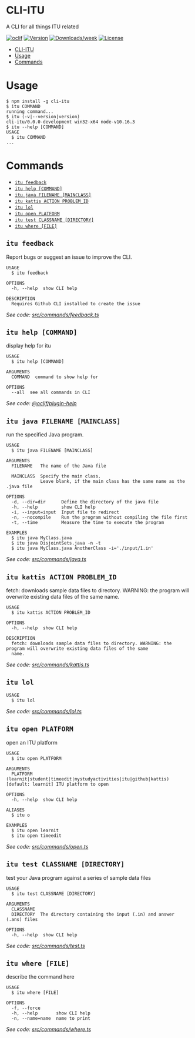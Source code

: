 # CLI-ITU

A CLI for all things ITU related

[![oclif](https://img.shields.io/badge/cli-oclif-brightgreen.svg)](https://oclif.io)
[![Version](https://img.shields.io/npm/v/cli-itu.svg)](https://npmjs.org/package/cli-itu)
[![Downloads/week](https://img.shields.io/npm/dw/cli-itu.svg)](https://npmjs.org/package/cli-itu)
[![License](https://img.shields.io/npm/l/cli-itu.svg)](https://github.com/AsgereDreemurr/CLI-ITU/blob/main/package.json)

<!-- toc -->
* [CLI-ITU](#cli-itu)
* [Usage](#usage)
* [Commands](#commands)
<!-- tocstop -->

# Usage

<!-- usage -->
```sh-session
$ npm install -g cli-itu
$ itu COMMAND
running command...
$ itu (-v|--version|version)
cli-itu/0.0.0-development win32-x64 node-v10.16.3
$ itu --help [COMMAND]
USAGE
  $ itu COMMAND
...
```
<!-- usagestop -->

# Commands

<!-- commands -->
* [`itu feedback`](#itu-feedback)
* [`itu help [COMMAND]`](#itu-help-command)
* [`itu java FILENAME [MAINCLASS]`](#itu-java-filename-mainclass)
* [`itu kattis ACTION PROBLEM_ID`](#itu-kattis-action-problem_id)
* [`itu lol`](#itu-lol)
* [`itu open PLATFORM`](#itu-open-platform)
* [`itu test CLASSNAME [DIRECTORY]`](#itu-test-classname-directory)
* [`itu where [FILE]`](#itu-where-file)

## `itu feedback`

Report bugs or suggest an issue to improve the CLI.

```
USAGE
  $ itu feedback

OPTIONS
  -h, --help  show CLI help

DESCRIPTION
  Requires Github CLI installed to create the issue
```

_See code: [src/commands/feedback.ts](https://github.com/AsgereDreemurr/CLI-ITU/blob/v0.0.0-development/src/commands/feedback.ts)_

## `itu help [COMMAND]`

display help for itu

```
USAGE
  $ itu help [COMMAND]

ARGUMENTS
  COMMAND  command to show help for

OPTIONS
  --all  see all commands in CLI
```

_See code: [@oclif/plugin-help](https://github.com/oclif/plugin-help/blob/v3.2.3/src/commands/help.ts)_

## `itu java FILENAME [MAINCLASS]`

run the specified Java program.

```
USAGE
  $ itu java FILENAME [MAINCLASS]

ARGUMENTS
  FILENAME   The name of the Java file

  MAINCLASS  Specify the main class.
             Leave blank, if the main class has the same name as the .java file

OPTIONS
  -d, --dir=dir      Define the directory of the java file
  -h, --help         show CLI help
  -i, --input=input  Input file to redirect
  -n, --nocompile    Run the program without compiling the file first
  -t, --time         Measure the time to execute the program

EXAMPLES
  $ itu java MyClass.java
  $ itu java DisjointSets.java -n -t
  $ itu java MyClass.java AnotherClass -i='./input/1.in'
```

_See code: [src/commands/java.ts](https://github.com/AsgereDreemurr/CLI-ITU/blob/v0.0.0-development/src/commands/java.ts)_

## `itu kattis ACTION PROBLEM_ID`

fetch: downloads sample data files to directory. WARNING: the program will overwrite existing data files of the same name.

```
USAGE
  $ itu kattis ACTION PROBLEM_ID

OPTIONS
  -h, --help  show CLI help

DESCRIPTION
  fetch: downloads sample data files to directory. WARNING: the program will overwrite existing data files of the same
  name.
```

_See code: [src/commands/kattis.ts](https://github.com/AsgereDreemurr/CLI-ITU/blob/v0.0.0-development/src/commands/kattis.ts)_

## `itu lol`

```
USAGE
  $ itu lol
```

_See code: [src/commands/lol.ts](https://github.com/AsgereDreemurr/CLI-ITU/blob/v0.0.0-development/src/commands/lol.ts)_

## `itu open PLATFORM`

open an ITU platform

```
USAGE
  $ itu open PLATFORM

ARGUMENTS
  PLATFORM  (learnit|student|timeedit|mystudyactivities|itu|github|kattis) [default: learnit] ITU platform to open

OPTIONS
  -h, --help  show CLI help

ALIASES
  $ itu o

EXAMPLES
  $ itu open learnit
  $ itu open timeedit
```

_See code: [src/commands/open.ts](https://github.com/AsgereDreemurr/CLI-ITU/blob/v0.0.0-development/src/commands/open.ts)_

## `itu test CLASSNAME [DIRECTORY]`

test your Java program against a series of sample data files

```
USAGE
  $ itu test CLASSNAME [DIRECTORY]

ARGUMENTS
  CLASSNAME
  DIRECTORY  The directory containing the input (.in) and answer (.ans) files

OPTIONS
  -h, --help  show CLI help
```

_See code: [src/commands/test.ts](https://github.com/AsgereDreemurr/CLI-ITU/blob/v0.0.0-development/src/commands/test.ts)_

## `itu where [FILE]`

describe the command here

```
USAGE
  $ itu where [FILE]

OPTIONS
  -f, --force
  -h, --help       show CLI help
  -n, --name=name  name to print
```

_See code: [src/commands/where.ts](https://github.com/AsgereDreemurr/CLI-ITU/blob/v0.0.0-development/src/commands/where.ts)_
<!-- commandsstop -->